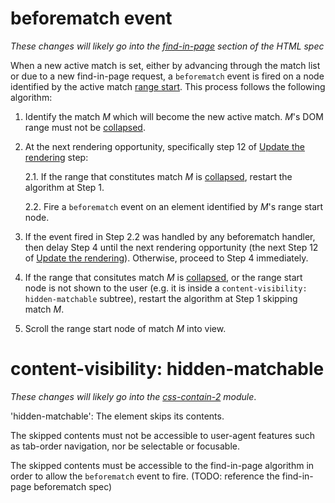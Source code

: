 # beforematch event

_These changes will likely go into the
[find-in-page](https://html.spec.whatwg.org/multipage/interaction.html#find-in-page)
section of the HTML spec_

When a new active match is set, either by advancing through the match list or
due to a new find-in-page request, a `beforematch` event is fired on a node
identified by the active match [range
start](https://dom.spec.whatwg.org/#concept-range-start). This process follows
the following algorithm:

1. Identify the match _M_ which will become the new active match. _M_'s DOM
range must not be [collapsed](https://dom.spec.whatwg.org/#range-collapsed).

2. At the next rendering opportunity, specifically step 12 of [Update the
rendering](https://html.spec.whatwg.org/#rendering-opportunity) step:

      2.1. If the range that constitutes match _M_ is
        [collapsed](https://dom.spec.whatwg.org/#range-collapsed), restart the
        algorithm at Step 1.

      2.2. Fire a `beforematch` event on an element identified by _M_'s range start node.

3. If the event fired in Step 2.2 was handled by any beforematch handler, then
delay Step 4 until the next rendering opportunity (the next Step 12 of [Update the
rendering](https://html.spec.whatwg.org/#rendering-opportunity)). Otherwise,
proceed to Step 4 immediately.

4. If the range that consitutes match _M_ is
[collapsed](https://dom.spec.whatwg.org/#range-collapsed), or the range start
node is not shown to the user (e.g. it is inside a `content-visibility:
hidden-matchable` subtree), restart the algorithm at Step 1 skipping match _M_.

5. Scroll the range start node of match _M_ into view.

# content-visibility: hidden-matchable

_These changes will likely go into the
[css-contain-2](https://www.w3.org/TR/css-contain-2/#content-visibility)
module_.

'hidden-matchable': 
  The element skips its contents.

  The skipped contents must not be accessible to user-agent features such as
  tab-order navigation, nor be selectable or focusable.

  The skipped contents must be accessible to the find-in-page algorithm in order
  to allow the `beforematch` event to fire. (TODO: reference the find-in-page
  beforematch spec)
